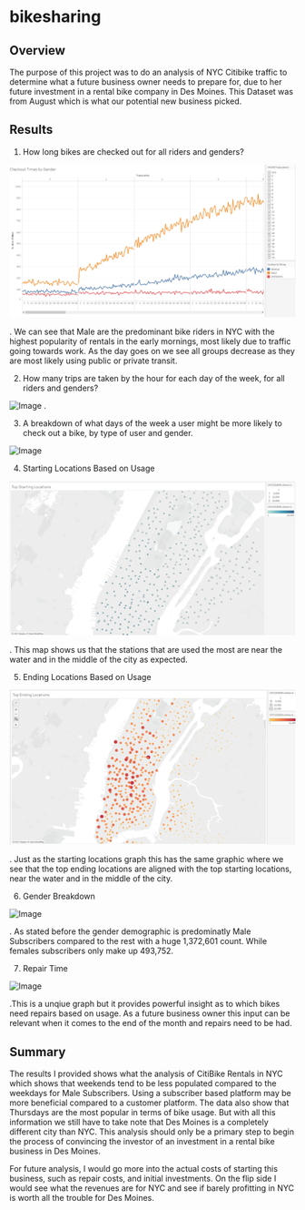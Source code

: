 # bikesharing

## Overview 

The purpose of this project was to do an analysis of NYC Citibike traffic to determine what a future business owner needs to prepare for, due to her future investment in a rental bike company in Des Moines. This Dataset was from August which is what our potential new business picked.


## Results

1. How long bikes are checked out for all riders and genders?

![Image](https://github.com/nypasha1928/bikesharing/blob/main/Images/Checkout%20Times%20by%20Gender.png)

 . We can see that Male are the predominant bike riders in NYC with the highest popularity of rentals in the early mornings, most likely    due to traffic going towards work. As the day goes on we see all groups decrease as they are most likely using public or private transit.

2. How many trips are taken by the hour for each day of the week, for all riders and genders?

 ![Image]()
 . 
 
 3. A breakdown of what days of the week a user might be more likely to check out a bike, by type of user and gender.
 
 ![Image]()
 
 
 4. Starting Locations Based on Usage
 
 ![Image](https://github.com/nypasha1928/bikesharing/blob/main/Images/Top%20Starting%20Locations.png)
 
 . This map shows us that the stations that are used the most are near the water and in the middle of the city as expected.
 
 5. Ending Locations Based on Usage
 
 ![Image](https://github.com/nypasha1928/bikesharing/blob/main/Images/Top%20Ending%20Locations.png)
 
 . Just as the starting locations graph this has the same graphic where we see that the top ending locations are aligned with the top starting locations, near the water and in the middle of the city.
 
 6. Gender Breakdown

![Image]()

. As stated before the gender demographic is predominatly Male Subscribers compared to the rest with a huge 1,372,601 count. While females subscribers only make up 493,752.

7. Repair Time

![Image]()

.This is a unqiue graph but it provides powerful insight as to which bikes need repairs based on usage. As a future business owner this input can be relevant when it comes to the end of the month and repairs need to be had.


## Summary

The results I provided shows what the analysis of CitiBike Rentals in NYC which shows that weekends tend to be less populated compared to the weekdays for Male Subscribers. Using a subscriber based platform may be more beneficial compared to a customer platform. The data also show that Thursdays are the most popular in terms of bike usage. But with all this information we still have to take note that Des Moines is a completely different city than NYC. This analysis should only be a primary step to begin the process of convincing the investor of an investment in a rental bike business in Des Moines.

For future analysis, I would go more into the actual costs of starting this business, such as repair costs, and initial investments. On the flip side I would see what the revenues are for NYC and see if barely profitting in NYC is worth all the trouble for Des Moines.



 
 

